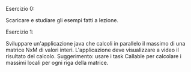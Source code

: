 Esercizio 0: 

Scaricare e studiare gli esempi fatti a lezione.



Esercizio 1:

Sviluppare un'applicazione java che calcoli in parallelo il massimo di una matrice NxM di valori interi. L'applicazione deve visualizzare a video il risultato del calcolo. Suggerimento: usare i task Callable per calcolare i massimi locali per ogni riga della matrice.
